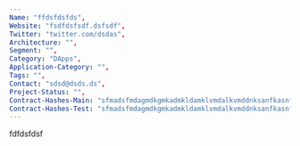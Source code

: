 ```yaml
--- 
Name: "ffdsfdsfds", 
Website: "fsdfdsfsdf.dsfsdf", 
Twitter: "twitter.com/dsdas", 
Architecture: "",
Segment: "",
Category: "DApps",
Application-Category: "",
Tags: "",
Contact: "sdsd@dsds.ds",
Project-Status: "",
Contract-Hashes-Main: "sfmadsfmdagmdkgmkadmkldamklvmdalkvmddnksanfkasnfksankfnsakfnsass",
Contract-Hashes-Test: "sfmadsfmdagmdkgmkadmkldamklvmdalkvmddnksanfkasnfksankfnsakfnsass",
--- 
```

<!--lang:en--> 
fdfdsfdsf
<!--lang:es--] 

<!--lang:de--] 

<!--lang:fr--] 

<!--lang:pl--] 

<!--lang:uk--] 

[!--lang:*--> 